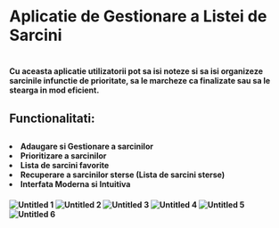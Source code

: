 <h1>Aplicatie de Gestionare a Listei de
Sarcini<h1/>

<h4>Cu aceasta aplicatie utilizatorii pot sa isi
noteze si sa isi organizeze sarcinile
infunctie de prioritate, sa le marcheze ca
finalizate sau sa le stearga in mod
eficient.<h4/>

<h2>Functionalitati:<h2/>
<h4><li>Adaugare si Gestionare a sarcinilor
<li>Prioritizare a sarcinilor
<li>Lista de sarcini favorite
<li>Recuperare a sarcinilor sterse (Lista de sarcini sterse)
<li>Interfata Moderna si Intuitiva<h4/>

![Untitled 1](https://github.com/PetDama/FinalProjectFlutter/assets/94162879/16e25f9f-b91f-4a77-8c00-d1e12895c0a4)
![Untitled 2](https://github.com/PetDama/FinalProjectFlutter/assets/94162879/e3c867ea-b3f9-4ac3-a334-7eaa8650f214)
![Untitled 3](https://github.com/PetDama/FinalProjectFlutter/assets/94162879/50f4f90c-57df-4380-9088-54e77f5dfc06)
![Untitled 4](https://github.com/PetDama/FinalProjectFlutter/assets/94162879/98e49213-397f-4108-869a-884642622279)
![Untitled 5](https://github.com/PetDama/FinalProjectFlutter/assets/94162879/56f404d9-cde2-4fe4-baf3-570531fee4cf)
![Untitled 6](https://github.com/PetDama/FinalProjectFlutter/assets/94162879/30020980-92b6-4ebf-ac1c-4d8c9d3b0a53)
